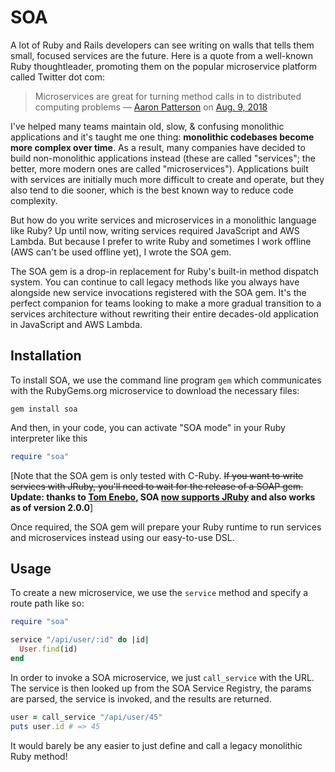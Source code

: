 # SOA

A lot of Ruby and Rails developers can see writing on walls that tells them
small, focused services are the future. Here is a quote from a well-known
Ruby thoughtleader, promoting them on the popular microservice platform
called Twitter dot com:

> Microservices are great for turning method calls in to distributed computing
> problems
> — [Aaron Patterson](https://twitter.com/tenderlove) on [Aug. 9,
   2018](https://twitter.com/tenderlove/status/1027591532847816704)

I've helped many teams maintain old, slow, & confusing monolithic applications
and it's taught me one thing: **monolithic codebases become more complex over
time**. As a result, many companies have decided to build non-monolithic
applications instead (these are called "services"; the better, more modern ones
are called "microservices"). Applications built with services are initially much
more difficult to create and operate, but they also tend to die sooner, which is
the best known way to reduce code complexity.

But how do you write services and microservices in a monolithic language like
Ruby? Up until now, writing services required JavaScript and AWS Lambda. But
because I prefer to write Ruby and sometimes I work offline (AWS can't be
used offline yet), I wrote the SOA gem.

The SOA gem is a drop-in replacement for Ruby's built-in method dispatch system.
You can continue to call legacy methods like you always have alongside new
service invocations registered with the SOA gem. It's the perfect companion for
teams looking to make a more gradual transition to a services architecture
without rewriting their entire decades-old application in JavaScript and AWS
Lambda.

## Installation

To install SOA, we use the command line program `gem` which communicates with
the RubyGems.org microservice to download the necessary files:

```
gem install soa
```

And then, in your code, you can activate "SOA mode" in your Ruby interpreter
like this

``` ruby
require "soa"
```

[Note that the SOA gem is only tested with C-Ruby. ~~If you want to write
services with JRuby, you'll need to wait for the release of a SOAP gem.~~
**Update: thanks to [Tom Enebo](https://github.com/enebo), SOA [now supports
JRuby](https://github.com/searls/soa/pull/1) and also works as of version
2.0.0**]

Once required, the SOA gem will prepare your Ruby runtime to run services and
microservices instead using our easy-to-use DSL.

## Usage

To create a new microservice, we use the `service` method and specify a route
path like so:

``` ruby
require "soa"

service "/api/user/:id" do |id|
  User.find(id)
end
```

In order to invoke a SOA microservice, we just `call_service` with the URL. The
service is then looked up from the SOA Service Registry, the params are parsed,
the service is invoked, and the results are returned.

``` ruby
user = call_service "/api/user/45"
puts user.id # => 45
```

It would barely be any easier to just define and call a legacy monolithic Ruby
method!
